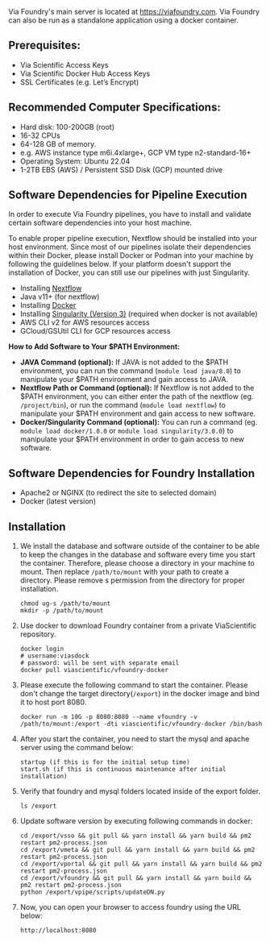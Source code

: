 Via Foundry's main server is located at <https://viafoundry.com>. Via Foundry can also be run as a standalone application using a docker container.

## Prerequisites:

- Via Scientific Access Keys
- Via Scientific Docker Hub Access Keys
- SSL Certificates (e.g. Let’s Encrypt)

## Recommended Computer Specifications:

- Hard disk: 100-200GB (root)
- 16-32 CPUs
- 64-128 GB of memory.
- e.g. AWS instance type m6i.4xlarge+, GCP VM type n2-standard-16+
- Operating System: Ubuntu 22.04
- 1-2TB EBS (AWS) / Persistent SSD Disk (GCP) mounted drive

## Software Dependencies for Pipeline Execution

In order to execute Via Foundry pipelines, you have to install and validate
certain software dependencies into your host machine.

To enable proper pipeline execution, Nextflow should be installed into
your host environment. Since most of our pipelines isolate their
dependencies within their Docker, please
install Docker or Podman into your machine by following the guidelines
below. If your platform doesn't support the installation of Docker, you
can still use our pipelines with just Singularity.

- Installing
  [Nextflow](https://www.nextflow.io/docs/latest/getstarted.html)
- Java v11+ (for nextflow)
- Installing
  [Docker](https://docs.docker.com/engine/install/)
- Installing [Singularity (Version 3)](https://docs.sylabs.io/guides/3.0/user-guide/installation.html) (required when docker is not available)
- AWS CLI v2 for AWS resources access
- GCloud/GSUtil CLI for GCP resources access

**How to Add Software to Your $PATH Environment:**

- **JAVA Command (optional):** If JAVA is not added to the $PATH
  environment, you can run the command (`module load java/8.0`) to
  manipulate your $PATH environment and gain access to JAVA.
- **Nextflow Path or Command (optional):** If Nextflow is not added
  to the $PATH environment, you can either enter the path of the
  nextflow (eg. `/project/bin`), or run the command
  (`module load nextflow`) to manipulate your $PATH environment and
  gain access to new software.
- **Docker/Singularity Command (optional):** You can run a command
  (eg. `module load docker/1.0.0` or
  `module load singularity/3.0.0`) to manipulate your $PATH
  environment in order to gain access to new software.

## Software Dependencies for Foundry Installation

- Apache2 or NGINX (to redirect the site to selected domain)
- Docker (latest version)

## Installation

1.  We install the database and software outside of the container to be able to keep the changes in the database and software every time you start the container. Therefore, please choose a directory in your machine to mount. Then replace `/path/to/mount` with your path to create a directory. Please remove s permission from the directory for proper installation.

        chmod ug-s /path/to/mount
        mkdir -p /path/to/mount

2.  Use docker to download Foundry container from a private ViaScientific repository.

        docker login
        # username:viasdock
        # password: will be sent with separate email
        docker pull viascientific/vfoundry-docker

3.  Please execute the following command to start the container. Please don't change the target directory(`/export`) in the docker image and bind it to host port 8080.

        docker run -m 10G -p 8080:8080 --name vfoundry -v /path/to/mount:/export -dti viascientific/vfoundry-docker /bin/bash

4.  After you start the container, you need to start the mysql and apache server using the command below:

        startup (if this is for the initial setup time)
        start.sh (if this is continuous maintenance after initial installation)

5.  Verify that foundry and mysql folders located inside of the export folder.

        ls /export

6.  Update software version by executing following commands in docker:

        cd /export/vsso && git pull && yarn install && yarn build && pm2 restart pm2-process.json
        cd /export/vmeta && git pull && yarn install && yarn build && pm2 restart pm2-process.json
        cd /export/vportal && git pull && yarn install && yarn build && pm2 restart pm2-process.json
        cd /export/vfoundry && git pull && yarn install && yarn build && pm2 restart pm2-process.json
        python /export/vpipe/scripts/updateDN.py

7.  Now, you can open your browser to access foundry using the URL below:

        http://localhost:8080
